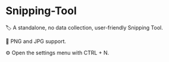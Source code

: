 # Snipping-Tool
🏷️ A standalone, no data collection, user-friendly Snipping Tool.

🔗 PNG and JPG support.

⚙️ Open the settings menu with CTRL + N.
